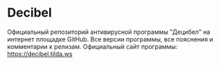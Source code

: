 # Decibel
Официальный репозиторий антивирусной программы "Децибел" на интернет площадке GitHub. Все версии программы, все пояснения и комментарии к релизам. Официальный сайт программы: https://decibel.tilda.ws
